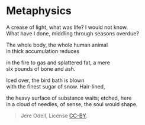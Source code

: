 # Metaphysics

A crease of light, what was life? I would not know.  
What have I done, middling through seasons overdue?

The whole body, the whole human animal  
in thick accumulation reduces

in the fire to gas and splattered fat, a mere  
six pounds of bone and ash.

Iced over, the bird bath is blown  
with the finest sugar of snow. Hair-lined,

the heavy surface of substance waits; etched, here  
in a cloud of needles, of sense, the soul would shape.


>Jere Odell, License [CC-BY](https://creativecommons.org/licenses/by/4.0/).